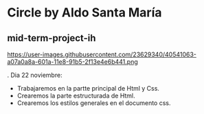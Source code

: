 # Circle by Aldo Santa María
## mid-term-project-ih

https://user-images.githubusercontent.com/23629340/40541063-a07a0a8a-601a-11e8-91b5-2f13e4e6b441.png


. Dia 22 noviembre:
  - Trabajaremos en la partte principal de Html y Css.
  - Crearemos la parte estructurada de Html.
  - Crearemos los estilos generales en el documento css.
